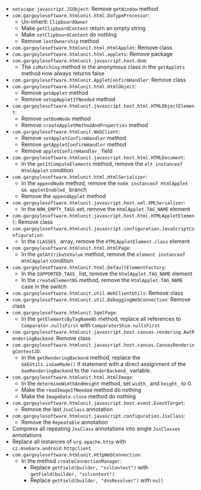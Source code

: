 - `netscape.javascript.JSObject`: Remove `getWindow` method
- `com.gargoylesoftware.htmlunit.html.DoTypeProcessor`:
    - Un-inherit: `ClipboardOwner`
    - Make `getClipboardContent` return an empty string
    - Make `setClipboardContent` do nothing
    - Remove `lostOwnership` method
- `com.gargoylesoftware.htmlunit.html.HtmlApplet`: Remove class
- `com.gargoylesoftware.htmlunit.html.applets`: Remove package
- `com.gargoylesoftware.htmlunit.javascript.host.dom`:
    - The `isMatching` method in the anonymous class in the `getApplets` method now always returns false
- `com.gargoylesoftware.htmlunit.AppletConfirmHandler`: Remove class
- `com.gargoylesoftware.htmlunit.html.HtmlObject`:
    - Remove `getApplet` method
    - Remove `setupAppletIfNeeded` method
- `com.gargoylesoftware.htmlunit.javascript.host.html.HTMLObjectElement`:
    - Remove `setDomNode` method
    - Remove `createAppletMethodAndProperties` method
- `com.gargoylesoftware.htmlunit.WebClient`:
    - Remove `setAppletConfirmHandler` method
    - Remove `getAppletConfirmHandler` method
    - Remove `appletConfirmHandler_` field
- `com.gargoylesoftware.htmlunit.javascript.host.html.HTMLDocument`:
    - In the `getItComputeElements` method, remove the `elt instanceof HtmlApplet` condition
- `com.gargoylesoftware.htmlunit.html.HtmlSerializer`:
    - In the `appendNode` method, remove the `node instanceof HtmlApplet && appletEnabled_` branch
    - Remove the `appendApplet` method
- `com.gargoylesoftware.htmlunit.javascript.host.xml.XMLSerializer`:
    - In the `NON_EMPTY_TAGS` set, remove the `HtmlApplet.TAG_NAME` element
- `com.gargoylesoftware.htmlunit.javascript.host.html.HTMLAppletElement`: Remove class
- `com.gargoylesoftware.htmlunit.javascript.configuration.JavaScriptConfiguration`:
    - In the `CLASSES_` array, remove the `HTMLAppletElement.class` element
- `com.gargoylesoftware.htmlunit.html.HtmlPage`:
    - In the `getAttributeValue` method, remove the `element instanceof HtmlApplet` condition
- `com.gargoylesoftware.htmlunit.html.DefaultElementFactory`:
    - In the `SUPPORTED_TAGS_` list, remove the `HtmlApplet.TAG_NAME` element
    - In the `createElementNS` method, remove the `HtmlApplet.TAG_NAME` case in the switch
- `com.gargoylesoftware.htmlunit.util.WebClientUtils`: Remove class
- `com.gargoylesoftware.htmlunit.util.DebuggingWebConnection`: Remove class
- `com.gargoylesoftware.htmlunit.SgmlPage`:
    - In the `getElementsByTagNameNS` method, replace all references to `Comparator.nullsFirst` with `ComparatorShim.nullsFirst`
- `com.gargoylesoftware.htmlunit.javascript.host.canvas.rendering.AwtRenderingBackend`: Remove class
- `com.gargoylesoftware.htmlunit.javascript.host.canvas.CanvasRenderingContext2D`:
    - In the `getRenderingBackend` method, replace the `GAEUtils.isGaeMode()` if statement with a direct assignment of the `GaeRenderingBackend` to the `renderBackend_` variable.
- `com.gargoylesoftware.htmlunit.html.HtmlImage`:
    - In the `determineWidthAndHeight` method, set `width_` and `height_` to 0.
    - Make the `readImageIfNeeded` method do nothing
    - Make the `ImageData.close` method do nothing
- `com.gargoylesoftware.htmlunit.javascript.host.event.EventTarget`:
    - Remove the last `JsxClass` annotation
- `com.gargoylesoftware.htmlunit.javascript.configuration.JsxClass`:
    - Remove the `Repeatable` annotation
- Compress all repeating `JsxClass` annotations into single `JsxClasses` annotations
- Replace all instances of `org.apache.http` with `cz.msebara.android.httpclient`
- `com.gargoylesoftware.htmlunit.HttpWebConnection`:
    - In the method `createConnectionManager`:
        - Replace `getField(builder, "sslContext")` with `getField(builder, "sslcontext")`
        - Replace `getField(builder, "dnsResolver")` with `null`